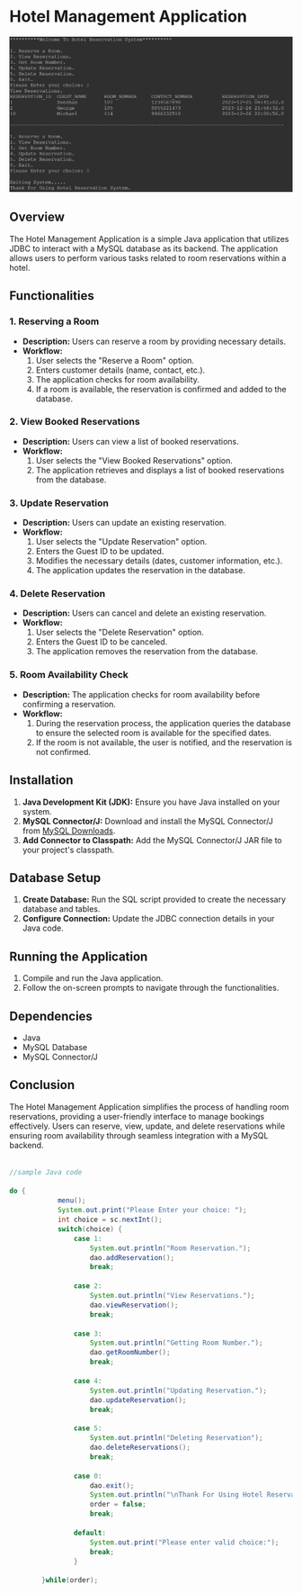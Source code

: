 # Hotel Management Application

![image.info](hotel-mgmt-snapshot.png)

## Overview

The Hotel Management Application is a simple Java application that utilizes JDBC to interact with a MySQL database as its backend. The application allows users to perform various tasks related to room reservations within a hotel.

## Functionalities

### 1. Reserving a Room

- **Description:** Users can reserve a room by providing necessary details.
- **Workflow:**
  1. User selects the "Reserve a Room" option.
  2. Enters customer details (name, contact, etc.).
  3. The application checks for room availability.
  4. If a room is available, the reservation is confirmed and added to the database.

### 2. View Booked Reservations

- **Description:** Users can view a list of booked reservations.
- **Workflow:**
  1. User selects the "View Booked Reservations" option.
  2. The application retrieves and displays a list of booked reservations from the database.

### 3. Update Reservation

- **Description:** Users can update an existing reservation.
- **Workflow:**
  1. User selects the "Update Reservation" option.
  2. Enters the Guest ID to be updated.
  3. Modifies the necessary details (dates, customer information, etc.).
  4. The application updates the reservation in the database.

### 4. Delete Reservation

- **Description:** Users can cancel and delete an existing reservation.
- **Workflow:**
  1. User selects the "Delete Reservation" option.
  2. Enters the Guest ID to be canceled.
  3. The application removes the reservation from the database.

### 5. Room Availability Check

- **Description:** The application checks for room availability before confirming a reservation.
- **Workflow:**
  1. During the reservation process, the application queries the database to ensure the selected room is available for the specified dates.
  2. If the room is not available, the user is notified, and the reservation is not confirmed.

## Installation

1. **Java Development Kit (JDK):** Ensure you have Java installed on your system.
2. **MySQL Connector/J:** Download and install the MySQL Connector/J from [MySQL Downloads](https://dev.mysql.com/downloads/connector/j/).
3. **Add Connector to Classpath:** Add the MySQL Connector/J JAR file to your project's classpath.

## Database Setup

1. **Create Database:** Run the SQL script provided to create the necessary database and tables.
2. **Configure Connection:** Update the JDBC connection details in your Java code.

## Running the Application

1. Compile and run the Java application.
2. Follow the on-screen prompts to navigate through the functionalities.

## Dependencies

- Java
- MySQL Database
- MySQL Connector/J

## Conclusion

The Hotel Management Application simplifies the process of handling room reservations, providing a user-friendly interface to manage bookings effectively. Users can reserve, view, update, and delete reservations while ensuring room availability through seamless integration with a MySQL backend.

```Java

//sample Java code

do {
			menu();
			System.out.print("Please Enter your choice: ");
			int choice = sc.nextInt();
			switch(choice) {
				case 1:
					System.out.println("Room Reservation.");
					dao.addReservation();
					break;
					
				case 2:
					System.out.println("View Reservations.");
					dao.viewReservation();
					break;
					
				case 3:
					System.out.println("Getting Room Number.");
					dao.getRoomNumber();
					break;
					
				case 4:
					System.out.println("Updating Reservation.");
					dao.updateReservation();
					break;
					
				case 5:
					System.out.println("Deleting Reservation");
					dao.deleteReservations();
					break;
					
				case 0:
					dao.exit();
					System.out.println("\nThank For Using Hotel Reservation System.");
					order = false;
					break;
					
				default:
					System.out.print("Please enter valid choice:");
					break;
				}
			
		}while(order);

